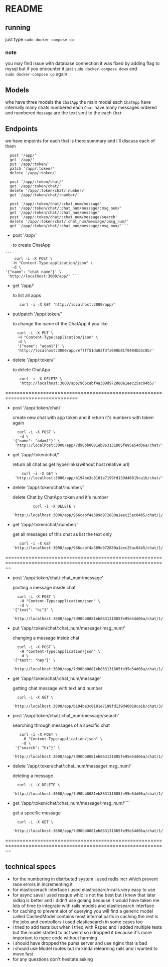 # README

## running
just type ``` sudo docker-compose up ```
### note
 you may find issue with database connection it was fixed by adding flag to mysql but if you encounter it just 
 ```sudo docker-compose down```   and  
 ``` sudo docker-compose up ``` again


## Models
whe have three models the `ChatApp` the main model
each `ChatApp` have internally many chats  numbered
each `Chat` have many messages ordered and numbered
`Message` are the text sent to the each `Chat`

## Endpoints
we have enpoints for each 
that is there summary and i'll discuss each of them
```
  post '/app/'
  get '/app/'
  put '/app/:token/'
  patch '/app/:token/'
  delete '/app/:token/'
  
  post '/app/:token/chat/'
  get '/app/:token/chat/'
  delete '/app/:token/chat/:number/'
  get '/app/:token/chat/:number/'
  
  post '/app/:token/chat/:chat_num/message'
  put '/app/:token/chat/:chat_num/message/:msg_num/'
  get '/app/:token/chat/:chat_num/message'
  post '/app/:token/chat/:chat_num/message/search'
  delete '/app/:token/chat/:chat_num/message/:msg_num/'
  get '/app/:token/chat/:chat_num/message/:msg_num/'```

```

-  post '/app/'
  
   to create ChatApp 
````
```
    curl -i -X POST \
   -H "Content-Type:application/json" \
   -d \
'{"name": "chat name"}' \
 'http://localhost:3000/app/' ```
````

-  get '/app/'

   to list all apps
   ````
      curl -i -X GET 'http://localhost:3000/app/' 
   ````
-  put/patch '/app/:token/'

   to change the name of the ChatApp if you like
   ````
     curl -i -X PUT \
     -H "Content-Type:application/json" \
     -d \
     '{"name": "adam1"}' \
     'http://localhost:3000/app/ef7ff51da82f3fa000b81f0484bb3c8b/'
   ````
-  delete '/app/:token/'

   to delete ChatApp
   ````
      curl -i -X DELETE \
      'http://localhost:3000/app/966cabf4a389d972880a1eec25ac04b5/'

   ````
===============================================================================

- post '/app/:token/chat/'

  create new chat with app token and it return it's numbers with token again
  ````
    curl -i -X POST \
     -d \
  '{"name": "adam1"}' \
   'http://localhost:3000/app/7d90bb0081eb863131805fe95e54d06a/chat/'
  ````

- get '/app/:token/chat/'

  return all chat as get hyperlinks(without host relative url)
    ````
        curl -i -X GET \
     'http://localhost:3000/app/b194be3c8101e7199fd139d46019ca1b/chat/'
    ````

-  delete '/app/:token/chat/:number/'

   delete Chat by ChatApp token and it's number
     ````
              curl -i -X DELETE \
       'http://localhost:3000/app/966cabf4a389d972880a1eec25ac04b5/chat/1/'
     ````
- get '/app/:token/chat/:number/'

  get all messages of this chat as list the text only
        
    ````
       curl -i -X GET 'http://localhost:3000/app/966cabf4a389d972880a1eec25ac04b5/chat/1/' 
    ````
==============================================================================================================
- post '/app/:token/chat/:chat_num/message'

  posting a message inside chat
  ````
    curl -i -X POST \
     -H "Content-Type:application/json" \
     -d \
  '{"text": "hi"}' \
   'http://localhost:3000/app/7d90bb0081eb863131805fe95e54d06a/chat/1/message/'
  ````
- put '/app/:token/chat/:chat_num/message/:msg_num/'

  changing a message inside chat
  ````
    curl -i -X POST \
     -H "Content-Type:application/json" \
     -d \
  '{"text": "hey"}' \
   'http://localhost:3000/app/7d90bb0081eb863131805fe95e54d06a/chat/1/message/'
  ````
  

- get '/app/:token/chat/:chat_num/message'

  getting chat message with text and number
  ````
    curl -i -X GET \
   'http://localhost:3000/app/b194be3c8101e7199fd139d46019ca1b/chat/3/message/'
  ````
- post '/app/:token/chat/:chat_num/message/search'

  searching through messages of a specific chat
  ````
     curl -i -X POST \
      -H "Content-Type:application/json" \
      -d \
   '{"search": "hi"}' \
    'http://localhost:3000/app/7d90bb0081eb863131805fe95e54d06a/chat/1/message/search'
  ````
  
- delete '/app/:token/chat/:chat_num/message/:msg_num/'
  
  deleting a message
  ````
    curl -i -X DELETE \
   'http://localhost:3000/app/7d90bb0081eb863131805fe95e54d06a/chat/1/message/18/'
  ````
- get '/app/:token/chat/:chat_num/message/:msg_num/'```

  get a specific message
  ````
    curl -i -X GET \
   'http://localhost:3000/app/7d90bb0081eb863131805fe95e54d06a/chat/1/message/18/'
  ````
==============================================================================================================

## technical specs
- for the numbering in distrbuted system i used redis incr which prevent race errors in incrementing it
- for elasticserach interface i used elasticsearch-rails very easy to use
- for async save i used resque whic is not the best but i knew that later sidkiq is better and i didn't use golang because it would have taken me lots of time to integrate with rails models and elasticsearch interface
- for caching to prevent alot of querying you will find a generic model called CachedModel contains most internal parts in caching the rest is the jobs and controllers i used elasticsearch in some cases too
- i tried to add tests but when i tried with Rspec and i added multiple tests but the model started to act weird so i dropped it because it's more important to rspec code without harming
- i should have dropped the puma server and use nginx that is bad
- i should use Model routes  but im kinda relearning rails and i wanted to move fast
- for any questions don't hesitate asking

    
